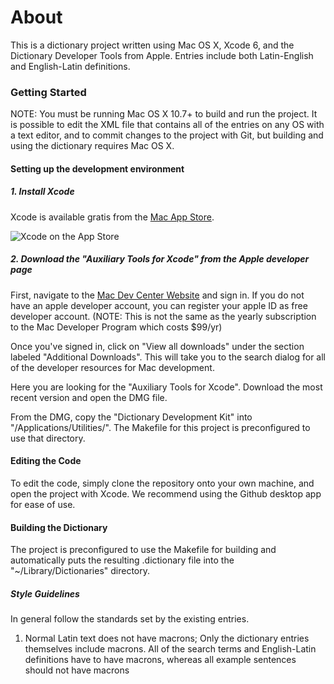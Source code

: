 # About

This is a dictionary project written using Mac OS X, Xcode 6, and the Dictionary
Developer Tools from Apple. Entries include both Latin-English and English-Latin
definitions.

### Getting Started

NOTE: You must be running Mac OS X 10.7+ to build and run the project. It is
possible to edit the XML file that contains all of the entries on any OS with
a text editor, and to commit changes to the project with Git, but building and
using the dictionary requires Mac OS X.

#### Setting up the development environment

##### 1. Install Xcode

Xcode is available gratis from the [Mac App Store](https://itunes.apple.com/us/app/xcode/id497799835?mt=12).

![Xcode on the App Store](https://raw.github.com/NLBuescher/ModernLatinDictionary/gh-pages/images/xcode_app_store.png)

##### 2. Download the "Auxiliary Tools for Xcode" from the Apple developer page

First, navigate to the [Mac Dev Center Website](https://developer.apple.com/devcenter/mac/index.action)
and sign in. If you do not have an apple developer account, you can register 
your apple ID as free developer account. (NOTE: This is not the same as the
yearly subscription to the Mac Developer Program which costs $99/yr)

Once you've signed in, click on "View all downloads" under the section labeled
"Additional Downloads". This will take you to the search dialog for all of the
developer resources for Mac development.

Here you are looking for the "Auxiliary Tools for Xcode". Download the most recent
version and open the DMG file.

From the DMG, copy the "Dictionary Development Kit" into "/Applications/Utilities/".
The Makefile for this project is preconfigured to use that directory.

#### Editing the Code

To edit the code, simply clone the repository onto your own machine, and open the
project with Xcode. We recommend using the Github desktop app for ease of use.

#### Building the Dictionary

The project is preconfigured to use the Makefile for building and automatically 
puts the resulting .dictionary file into the "~/Library/Dictionaries" directory.

##### Style Guidelines

In general follow the standards set by the existing entries.

1. Normal Latin text does not have macrons; Only the dictionary entries
   themselves include macrons. All of the search terms and English-Latin
   definitions have to have macrons, whereas all example sentences should not
   have macrons
